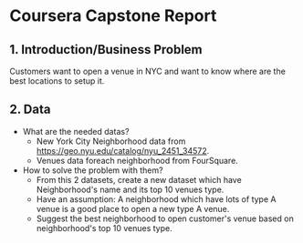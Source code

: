 # Coursera Capstone Report
## 1. Introduction/Business Problem
Customers want to open a venue in NYC and want to know where are the best locations to setup it.

## 2. Data
* What are the needed datas?
  * New York City Neighborhood data from https://geo.nyu.edu/catalog/nyu_2451_34572.
  * Venues data foreach neighborhood from FourSquare.
* How to solve the problem with them?
  * From this 2 datasets, create a new dataset which have Neighborhood's name and its top 10 venues type.
  * Have an assumption: A neighborhood which have lots of type A venue is a good place to open a new type A venue.
  * Suggest the best neighborhood to open customer's venue based on neighborhood's top 10 venues type.
